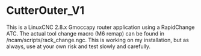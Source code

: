 # CutterOuter_V1
This is a LinuxCNC 2.8.x Gmoccapy router application using a RapidChange ATC. The actual tool change macro (M6 remap) can be found in /ncam/scripts/rack_change.ngc.
This is working on my installation, but as always, use at your own risk and test slowly and carefully.
